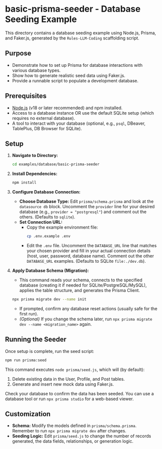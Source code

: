 # basic-prisma-seeder - Database Seeding Example

This directory contains a database seeding example using Node.js, Prisma, and Faker.js, generated by the `Rules-LLM-Coding` scaffolding script.

## Purpose

- Demonstrate how to set up Prisma for database interactions with various database types.
- Show how to generate realistic seed data using Faker.js.
- Provide a runnable script to populate a development database.

## Prerequisites

- [Node.js](https://nodejs.org/) (v18 or later recommended) and npm installed.
- Access to a database instance OR use the default SQLite setup (which requires no external database).
- A tool to interact with your database (optional, e.g., `psql`, DBeaver, TablePlus, DB Browser for SQLite).

## Setup

1.  **Navigate to Directory:**
    ```bash
    cd examples/database/basic-prisma-seeder
    ```

2.  **Install Dependencies:**
    ```bash
    npm install
    ```

3.  **Configure Database Connection:**
    *   **Choose Database Type:** Edit `prisma/schema.prisma` and look at the `datasource db` block. Uncomment the `provider` line for your desired database (e.g., `provider = "postgresql"`) and comment out the others. (Defaults to `sqlite`).
    *   **Set Connection URL:**
        *   Copy the example environment file:
            ```bash
            cp .env.example .env
            ```
        *   Edit the `.env` file. Uncomment the `DATABASE_URL` line that matches your chosen provider and fill in your actual connection details (host, user, password, database name). Comment out the other `DATABASE_URL` examples. (Defaults to SQLite `file:./dev.db`).

4.  **Apply Database Schema (Migration):**
    *   This command reads your schema, connects to the specified database (creating it if needed for SQLite/PostgreSQL/MySQL), applies the table structure, and generates the Prisma Client.
    ```bash
    npx prisma migrate dev --name init
    ```
    *   If prompted, confirm any database reset actions (usually safe for the first run).
    *   *(Optional)* If you change the schema later, run `npx prisma migrate dev --name <migration_name>` again.

## Running the Seeder

Once setup is complete, run the seed script:

```bash
npm run prisma:seed
```

This command executes `node prisma/seed.js`, which will (by default):
1. Delete existing data in the User, Profile, and Post tables.
2. Generate and insert new mock data using Faker.js.

Check your database to confirm the data has been seeded. You can use a database tool or run `npx prisma studio` for a web-based viewer.

## Customization

- **Schema:** Modify the models defined in `prisma/schema.prisma`. Remember to run `npx prisma migrate dev` after changes.
- **Seeding Logic:** Edit `prisma/seed.js` to change the number of records generated, the data fields, relationships, or generation logic.

